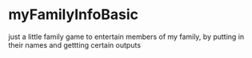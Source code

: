 # myFamilyInfoBasic
just a little family game to entertain members of my family, by putting in their names and gettting certain outputs
